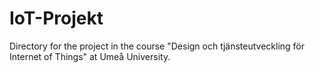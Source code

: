 # IoT-Projekt
Directory for the project in the course "Design och tjänsteutveckling för Internet of Things" at Umeå University.
